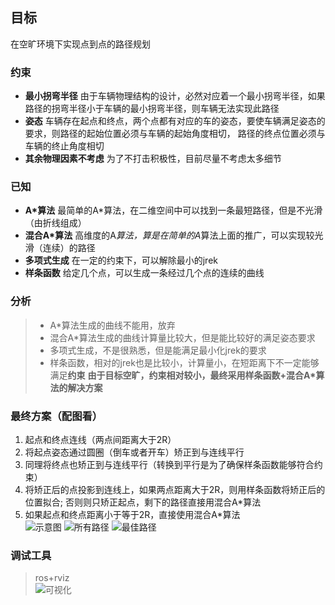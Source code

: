 ## 目标
在空旷环境下实现点到点的路径规划
### 约束
+ **最小拐弯半径** 由于车辆物理结构的设计，必然对应着一个最小拐弯半径，如果路径的拐弯半径小于车辆的最小拐弯半径，则车辆无法实现此路径
+ **姿态** 车辆存在起点和终点，两个点都有对应的车的姿态，要使车辆满足姿态的要求，则路径的起始位置必须与车辆的起始角度相切，
路径的终点位置必须与车辆的终止角度相切
+ **其余物理因素不考虑** 为了不打击积极性，目前尽量不考虑太多细节
### 已知
+ **A*算法**  最简单的A*算法，在二维空间中可以找到一条最短路径，但是不光滑（由折线组成）
+ **混合A*算法** 高维度的A*算法，算是在简单的A*算法上面的推广，可以实现较光滑（连续）的路径
+ **多项式生成** 在一定的约束下，可以解除最小的jrek
+ **样条函数** 给定几个点，可以生成一条经过几个点的连续的曲线
### 分析
>  + A*算法生成的曲线不能用，放弃
> + 混合A*算法生成的曲线计算量比较大，但是能比较好的满足姿态要求
>  + 多项式生成，不是很熟悉，但是能满足最小化jrek的要求
> +  样条函数，相对的jrek也是比较小，计算量小，在短距离下不一定能够满足**约束**
**由于目标空旷，约束相对较小，最终采用样条函数+混合A*算法的解决方案**
### 最终方案（配图看）
1. 起点和终点连线（两点间距离大于2R）
2. 将起点姿态通过圆圈（倒车或者开车）矫正到与连线平行
3. 同理将终点也矫正到与连线平行（转换到平行是为了确保样条函数能够符合约束）
4. 将矫正后的点投影到连线上，如果两点距离大于2R，则用样条函数将矫正后的位置拟合;
否则则只矫正起点，剩下的路径直接用混合A*算法
5. 如果起点和终点距离小于等于2R，直接使用混合A*算法<br/>
![示意图](https://github.com/LittleDang/fireFly-test/blob/master/myPathPlanner/myDrawPath2.png "示意图")
![所有路径](https://github.com/LittleDang/fireFly-test/blob/master/myPathPlanner/myDrawPath3.png "所有路径")
![最佳路径](https://github.com/LittleDang/fireFly-test/blob/master/myPathPlanner/myDrawPath.png "最佳路径")
### 调试工具
> ros+rviz</br>
![可视化](https://github.com/LittleDang/fireFly-test/blob/master/myPathPlanner/path.png "可视化")
